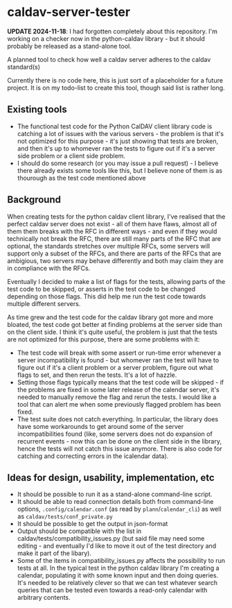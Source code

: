 # caldav-server-tester

**UPDATE 2024-11-18**: I had forgotten completely about this repository.  I'm working on a checker now in the python-caldav library - but it should probably be released as a stand-alone tool.

A planned tool to check how well a caldav server adheres to the caldav standard(s)

Currently there is no code here, this is just sort of a placeholder for a future project.  It is on my todo-list to create this tool, though said list is rather long.

## Existing tools

* The functional test code for the Python CalDAV client library code is catching a lot of issues with the various servers - the problem is that it's not optimized for this purpose - it's just showing that tests are broken, and then it's up to whomever ran the tests to figure out if it's a server side problem or a client side problem.
* I should do some research (or you may issue a pull request) - I believe there already exists some tools like this, but I believe none of them is as thourough as the test code mentioned above

## Background

When creating tests for the python caldav client library, I've realised that the perfect caldav server does not exist - all of them have flaws, almost all of them them breaks with the RFC in different ways - and even if they would technically not break the RFC, there are still many parts of the RFC that are optional, the standards stretches over multiple RFCs, some servers will support only a subset of the RFCs, and there are parts of the RFCs that are ambigious, two servers may behave differently and both may claim they are in compliance with the RFCs.

Eventually I decided to make a list of flags for the tests, allowing parts of the test code to be skipped, or asserts in the test code to be changed depending on those flags.  This did help me run the test code towards multiple different servers.

As time grew and the test code for the caldav library got more and more bloated, the test code got better at finding problems at the server side than on the client side.  I think it's quite useful, the problem is just that the tests are not optimized for this purpose, there are some problems with it:

* The test code will break with some assert or run-time error whenever a server incompatibility is found - but whomever ran the test will have to figure out if it's a client problem or a server problem, figure out what flags to set, and then rerun the tests.  It's a lot of hazzle.
* Setting those flags typically means that the test code will be skipped - if the problems are fixed in some later release of the calendar server, it's needed to manually remove the flag and rerun the tests.  I would like a tool that can alert me when some previously flagged problem has been fixed.
* The test suite does not catch everything.  In particular, the library does have some workarounds to get around some of the server incompatibilities found (like, some servers does not do expansion of recurrent events - now this can be done on the client side in the library, hence the tests will not catch this issue anymore.  There is also code for catching and correcting errors in the icalendar data).

## Ideas for design, usability, implementation, etc

* It should be possible to run it as a stand-alone command-line script.
* It should be able to read connection details both from command-line options, `.config/calendar.conf` (as read by `plann`/`calendar_cli`) as well as `caldav/tests/conf_private.py`
* It should be possible to get the output in json-format
* Output should be compatible with the list in caldav/tests/compatibility_issues.py (but said file may need some editing - and eventually I'd like to move it out of the test directory and make it part of the libary).
* Some of the items in compatibility_issues.py affects the possibility to run tests at all.  In the typical test in the python caldav library I'm creating a calendar, populating it with some known input and then doing queries.  It's needed to be relatively clever so that we can test whatever search queries that can be tested even towards a read-only calendar with arbitrary contents.
